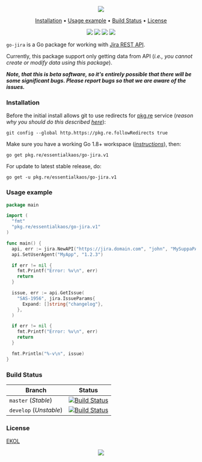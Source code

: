 <p align="center"><a href="#readme"><img src="https://gh.kaos.st/go-jira.svg"/></a></p>

<p align="center"><a href="#installation">Installation</a> • <a href="#usage-example">Usage example</a> • <a href="#build-status">Build Status</a> • <a href="#license">License</a></p>

<p align="center">
  <a href="https://godoc.org/pkg.re/essentialkaos/go-jira.v1"><img src="https://godoc.org/pkg.re/essentialkaos/go-jira.v1?status.svg"></a>
  <a href="https://goreportcard.com/report/github.com/essentialkaos/go-jira"><img src="https://goreportcard.com/badge/github.com/essentialkaos/go-jira"></a>
  <a href="https://travis-ci.org/essentialkaos/go-jira"><img src="https://travis-ci.org/essentialkaos/go-jira.svg"></a>
  <a href="https://essentialkaos.com/ekol"><img src="https://gh.kaos.st/ekol.svg"></a>
</p>

`go-jira` is a Go package for working with [Jira REST API](https://docs.atlassian.com/ConfluenceServer/rest/6.8.0/).

Currently, this package support only getting data from API (_i.e., you cannot create or modify data using this package_).

_**Note, that this is beta software, so it's entirely possible that there will be some significant bugs. Please report bugs so that we are aware of the issues.**_

### Installation

Before the initial install allows git to use redirects for [pkg.re](https://github.com/essentialkaos/pkgre) service (_reason why you should do this described [here](https://github.com/essentialkaos/pkgre#git-support)_):

```
git config --global http.https://pkg.re.followRedirects true
```

Make sure you have a working Go 1.8+ workspace (_[instructions](https://golang.org/doc/install)_), then:

````
go get pkg.re/essentialkaos/go-jira.v1
````

For update to latest stable release, do:

```
go get -u pkg.re/essentialkaos/go-jira.v1
```

### Usage example

```go
package main

import (
  "fmt"
  "pkg.re/essentialkaos/go-jira.v1"
)

func main() {
  api, err := jira.NewAPI("https://jira.domain.com", "john", "MySuppaPAssWOrd")
  api.SetUserAgent("MyApp", "1.2.3")

  if err != nil {
    fmt.Printf("Error: %v\n", err)
    return
  }

  issue, err := api.GetIssue(
    "SAS-1956", jira.IssueParams{
      Expand: []string{"changelog"},
    },
  )

  if err != nil {
    fmt.Printf("Error: %v\n", err)
    return
  }

  fmt.Println("%-v\n", issue)
}
```

### Build Status

| Branch     | Status |
|------------|--------|
| `master` (_Stable_) | [![Build Status](https://travis-ci.org/essentialkaos/go-jira.svg?branch=master)](https://travis-ci.org/essentialkaos/go-jira) |
| `develop` (_Unstable_) | [![Build Status](https://travis-ci.org/essentialkaos/go-jira.svg?branch=develop)](https://travis-ci.org/essentialkaos/go-jira) |

### License

[EKOL](https://essentialkaos.com/ekol)

<p align="center"><a href="https://essentialkaos.com"><img src="https://gh.kaos.st/ekgh.svg"/></a></p>
